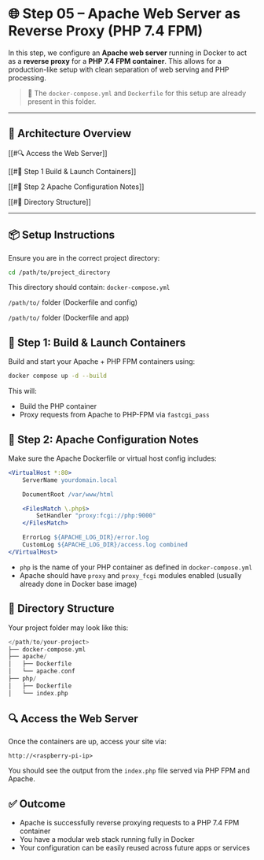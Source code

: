 # 🌐 Step 05 – Apache Web Server as Reverse Proxy (PHP 7.4 FPM)

In this step, we configure an **Apache web server** running in Docker to act as a **reverse proxy** for a **PHP 7.4 FPM container**. This allows for a production-like setup with clean separation of web serving and PHP processing.

> 📁 The `docker-compose.yml` and `Dockerfile` for this setup are already present in this folder.

---

## 🧱 Architecture Overview

[[#🔍 Access the Web Server]]

[[#🐋 Step 1 Build & Launch Containers]]

[[#🔧 Step 2 Apache Configuration Notes]]

[[#📂 Directory Structure]]

---

## 📦 Setup Instructions

Ensure you are in the correct project directory:

```bash
cd /path/to/project_directory
```

This directory should contain:
`docker-compose.yml`

`/path/to/` folder (Dockerfile and config)

`/path/to/` folder (Dockerfile and app)

## 🐋 Step 1: Build & Launch Containers

Build and start your Apache + PHP FPM containers using:

```bash
docker compose up -d --build
```

This will:

- Build the PHP container
- Proxy requests from Apache to PHP-FPM via `fastcgi_pass`

## 🔧 Step 2: Apache Configuration Notes

Make sure the Apache Dockerfile or virtual host config includes:

```apache
<VirtualHost *:80>
    ServerName yourdomain.local

    DocumentRoot /var/www/html

    <FilesMatch \.php$>
        SetHandler "proxy:fcgi://php:9000"
    </FilesMatch>

    ErrorLog ${APACHE_LOG_DIR}/error.log
    CustomLog ${APACHE_LOG_DIR}/access.log combined
</VirtualHost>
```

- `php` is the name of your PHP container as defined in `docker-compose.yml`
- Apache should have `proxy` and `proxy_fcgi` modules enabled (usually already done in Docker base image)

## 📂 Directory Structure

Your project folder may look like this:

```swift
</path/to/your-project>
├── docker-compose.yml
├── apache/
│   ├── Dockerfile
│   └── apache.conf
├── php/
│   ├── Dockerfile
│   └── index.php
```
## 🔍 Access the Web Server

Once the containers are up, access your site via:

`http://<raspberry-pi-ip>`

You should see the output from the `index.php` file served via PHP FPM and Apache.

## ✅ Outcome

- Apache is successfully reverse proxying requests to a PHP 7.4 FPM container
- You have a modular web stack running fully in Docker
- Your configuration can be easily reused across future apps or services